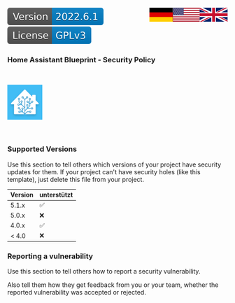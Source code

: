 <a href="Support.en.md"><img src="images/en.svg" valign="top" align="right"/></a>
<a href="Support.de.md"><img src="images/de.svg" valign="top" align="right"/></a>
[![Version][version-badge]][version-url]
[![License][license-badge]][license-url]

### Home Assistant Blueprint - Security Policy
<br/>

[![Logo][logo]][project-url]

<br/>

### Supported Versions

Use this section to tell others which versions of your project have security updates for them. 
If your project can't have security holes (like this template), just delete this file
from your project.

| Version | unterstützt        |
| ------- | ------------------ |
| 5.1.x   | :white_check_mark: |
| 5.0.x   | :x:                |
| 4.0.x   | :white_check_mark: |
| < 4.0   | :x:                |

### Reporting a vulnerability

Use this section to tell others how to report a security vulnerability.

Also tell them how they get feedback from you or your team,
whether the reported vulnerability was accepted or rejected.

[logo]: images/hassio-icon.png
[project-url]: https://www.home-assistant.io/docs/automation/using_blueprints/

[license-badge]: images/license.en.svg
[license-url]: ..COPYRIGHT.en.md

[version-badge]: images/version.svg
[version-url]: https://github.com/nixe64/Home-Assistant-Blueprint/releases

